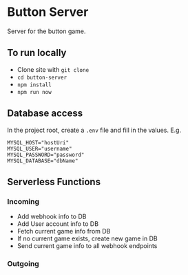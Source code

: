 # Button Server

Server for the button game.

## To run locally

-   Clone site with `git clone`
-   `cd button-server`
-   `npm install`
-   `npm run now`


## Database access

In the project root, create a `.env` file and fill in the values. E.g.

```
MYSQL_HOST="hostUri"
MYSQL_USER="username"
MYSQL_PASSWORD="password"
MYSQL_DATABASE="dbName"
```

## Serverless Functions

### Incoming

- Add webhook info to DB
- Add User account info to DB
- Fetch current game info from DB
- If no current game exists, create new game in DB
- Send current game info to all webhook endpoints

### Outgoing

